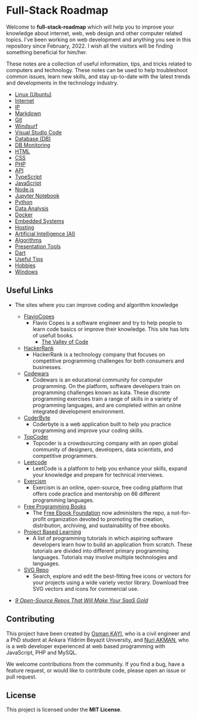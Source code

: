 # Full-Stack Roadmap

Welcome to **full-stack-roadmap** which will help you to improve your knowledge about internet, web, web design and other computer related topics. I've been working on web development and anything you see in this repository since February, 2022. I wish all the visitors will be finding something beneficial for him/her.

These notes are a collection of useful information, tips, and tricks related to computers and technology. These notes can be used to help troubleshoot common issues, learn new skills, and stay up-to-date with the latest trends and developments in the technology industry.

- [Linux (Ubuntu)](./linux/)
- [Internet](./internet/)
- [IP](./ip/)
- [Markdown](./markdown/)
- [Git](./git/)
- [Windsurf](./windsurf/)
- [Visual Studio Code](./vscode/)
- [Database (DB)](./db/)
- [DB Monitoring](./db.monitoring/)
- [HTML](./html/)
- [CSS](./css/)
- [PHP](./php/)
- [API](./api/)
- [TypeScript](./typescript/)
- [JavaScript](./javascript/)
- [Node.js](./node.js/)
- [Jupyter Notebook](./jupyter.notebook/)
- [Python](./python/)
- [Data Analysis](./data.analysis/)
- [Docker](./docker/)
- [Embedded Systems](./embedded.systems/)
- [Hosting](./hosting/)
- [Artificial Intelligence (AI)](./ai/)
- [Algorithms](./algorithms/)
- [Presentation Tools](./presentation/)
- [Dart](./dart/)
- [Useful Tips](./useful.tips//)
- [Hobbies](./hobbies//)
- [Windows](./windows/)

## Useful Links

- The sites where you can improve coding and algorithm knowledge

  - [FlavioCopes](https://flaviocopes.com/books/)
    - Flavio Copes is a software engineer and try to help people to learn code basics or improve their knowledge. This site has lots of usefull books.
      - [The Valley of Code](https://thevalleyofcode.com/)
  - [HackerRank](https://www.hackerrank.com/)
    - HackerRank is a technology company that focuses on competitive programming challenges for both consumers and businesses.
  - [Codewars](https://www.codewars.com/)
    - Codewars is an educational community for computer programming. On the platform, software developers train on programming challenges known as kata. These discrete programming exercises train a range of skills in a variety of programming languages, and are completed within an online integrated development environment.
  - [CoderByte](https://coderbyte.com/)
    - Coderbyte is a web application built to help you practice programming and improve your coding skills.
  - [TopCoder](https://www.topcoder.com/)
    - Topcoder is a crowdsourcing company with an open global community of designers, developers, data scientists, and competitive programmers.
  - [Leetcode](https://leetcode.com/)
    - LeetCode is a platform to help you enhance your skills, expand your knowledge and prepare for technical interviews.
  - [Exercism](https://exercism.org/)
    - Exercism is an online, open-source, free coding platform that offers code practice and mentorship on 66 different programming languages.
  - [Free Programming Books](https://github.com/EbookFoundation/free-programming-books)
    - The [Free Ebook Foundation](https://ebookfoundation.org/) now administers the repo, a not-for-profit organization devoted to promoting the creation, distribution, archiving, and sustainability of free ebooks.
  - [Project Based Learning](https://github.com/practical-tutorials/project-based-learning?tab=readme-ov-file#python)
    - A list of programming tutorials in which aspiring software developers learn how to build an application from scratch. These tutorials are divided into different primary programming languages. Tutorials may involve multiple technologies and languages.
  - [SVG Repo](https://www.svgrepo.com/)
    - Search, explore and edit the best-fitting free icons or vectors for your projects using a wide variety vector library. Download free SVG vectors and icons for commercial use.

- _[9 Open-Source Repos That Will Make Your SaaS Gold](https://dev.to/nathan_tarbert/9-open-source-repos-that-will-make-your-saas-gold-54h7)_

## Contributing

This project have been created by [Osman KAYI](https://github.com/OsmanKAYI), who is a civil engineer and a PhD student at Ankara Yildirim Beyazit University, and [Nuri AKMAN](https://github.com/nuriakman), who is a web developer experienced at web based programming with JavaScript, PHP and MySQL.

We welcome contributions from the community. If you find a bug, have a feature request, or would like to contribute code, please open an issue or pull request.

## License

This project is licensed under the **MIT License**.
